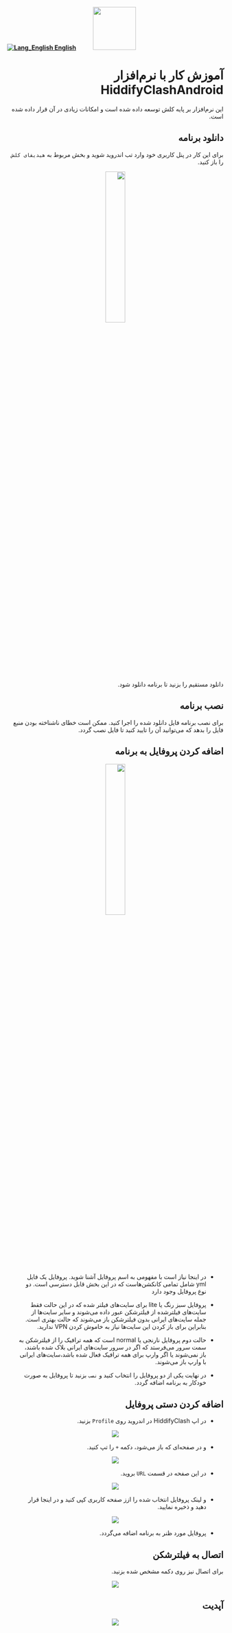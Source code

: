 [**![Lang_English](https://user-images.githubusercontent.com/125398461/229074810-599bd7f9-0bc1-44a9-b76e-90bf7e182314.png) English**](https://github.com/hiddify/hiddify-config/wiki/Tutorial-for-HiddifyClashAndroid-app)&nbsp;&nbsp;&nbsp;&nbsp;&nbsp;&nbsp;&nbsp;&nbsp;&nbsp;&nbsp;<a href="https://github.com/hiddify/hiddify-config/wiki/%D9%87%D9%85%D9%87-%D8%A2%D9%85%D9%88%D8%B2%D8%B4%E2%80%8C%D9%87%D8%A7-%D9%88-%D9%88%DB%8C%D8%AF%D8%A6%D9%88%D9%87%D8%A7"><img width="100" src="https://github.com/hiddify/hiddify-config/assets/125398461/3704cd84-eee6-4c45-abe7-3c02936bbebb" /></a>


<div dir=rtl>

# آموزش کار با نرم‌افزار HiddifyClashAndroid

<!--
این نرم افزار شبیه کلش هست با این تفاوت که از پروتکل‌های بیشتری پشتیبانی می‌کنه
روی هیدیفای کلش کلیک کنید تا گزینه ها رو برای شما بیاره، اولین گزینه مربوط به نصب نرم افزار هست. دو گزینه دیگه حالت های مختلفی هستن که شما می تونین برای نوع تونل گوشیتون انتخاب کنین، «حالت برای همه سایت‌های خارجی»، اگر این گزینه رو انتخاب کنین ترافیک سایت های ایرانی رو از تونل عبور نمی ده و تمام سایت ها و سرور هایی رو که در خارج از ایران قرار داره رو تونل می کنه اما «حالت فقط برای سایت‌های فیلتر شده»، فقط سایت هایی رو از تونل عبور می ده که فیلتر شدن و بنابراین سرعت شبکه شما بیشتر هست و ترافیکی که روی سرور هست کمتر می شه.
برای اضافه کردن لینک کافیه روی کزینه مورد نظر خودتون کلیک کنین تا به صورت اتوماتیک وارد نرم افزارتون بشه، در صورتی که می خواین حالت دستی فعال کنین روی علامت QR بارکد کلیک کنید سپس دکمه‌ی «کپی» رو بزنید. بعدش وارد نرم افزار Hiddify Android قسمت پروفایل وارد بشید روی علامت بعلاوه کلیک کنید و بعد از اون url را انتخاب کنید و در قسمت url کد کپی شده رو پیست کنید و در نهایت علامت ذخیره (save)رو بزنید.

-->

این نرم‌افزار بر پایه کلش توسعه داده شده است و امکانات زیادی در آن قرار داده شده است.

## دانلود برنامه

 برای این کار در پنل کاربری خود وارد تب اندروید شوید و بخش مربوط به `هیدیفای کلش` را باز کنید.

<div align=center>

<img width=30% src="https://github.com/hiddify/hiddify-config/assets/125398461/52cdca09-d12d-4b17-a214-2e21c6c77eb4" />
</div>


دانلود مستقیم را بزنید تا برنامه دانلود شود.

## نصب برنامه
برای نصب برنامه فایل دانلود شده را اجرا کنید. ممکن است خطای ناشناخته بودن منبع فایل را بدهد که می‌توانید آن را تایید کنید تا فایل نصب گردد.

## اضافه کردن پروفایل به برنامه

<div align=center>

<img width=30% src="https://github.com/hiddify/hiddify-config/assets/125398461/5113a30c-116b-498a-9634-45007e5d1929" />
</div>


*  در اینجا نیاز است با مفهومی به اسم پروفایل آشنا شوید. پروفایل یک فایل yml شامل تمامی کانکشن‌هاست که در این بخش قابل دسترسی است. دو نوع پروفایل وجود دارد

* پروفایل سبز رنگ یا lite برای سایت‌های فیلتر شده که در این حالت فقط سایت‌های فیلترشده از فیلترشکن عبور داده می‌شوند و سایر سایت‌ها از جمله سایت‌های ایرانی بدون فیلترشکن باز می‌شوند که حالت بهتری است. بنابراین برای باز کردن این سایت‌ها نیاز به خاموش کردن VPN ندارید.

* حالت دوم پروفایل نارنجی یا normal است که همه ترافیک را از فیلترشکن به سمت سرور می‌فرستد که اگر در سرور سایت‌های ایرانی بلاک شده باشند، باز نمی‌شوند یا اگر وارپ برای همه ترافیک فعال شده باشد،‌سایت‌های ایرانی با وارپ باز می‌شوند.

* در نهایت یکی از دو پروفایل را انتخاب کنید و `نصب` بزنید تا پروفایل به صورت خودکار به برنامه اضافه گردد.


##  اضافه کردن دستی پروفایل
* در اپ HiddifyClash در اندروید روی `Profile`‌ بزنید.

<div align=center>

<img src="https://github.com/hiddify/hiddify-config/assets/125398461/18a7595d-fe50-4c6b-96cd-871f96c10be9" />
</div>


*  و در صفحه‌ای که باز می‌شود، دکمه `+` را تپ کنید.

<div align=center>

<img src="https://github.com/hiddify/hiddify-config/assets/125398461/19501548-8bb9-45f4-bf93-a2a45bf4b052" />
</div>



* در این صفحه در قسمت `URL` بروید.

<div align=center>

<img src="https://github.com/hiddify/hiddify-config/assets/125398461/f628a291-fb82-4092-bcc6-7c3afcb05247" />
</div>


* و لینک پروفایل انتخاب شده را ازز صفحه کاربری کپی کنید و در اینجا قرار دهید و ذخیره نمایید.

<div align=center>

<img src="https://github.com/hiddify/hiddify-config/assets/125398461/c2719915-f59e-4d7b-989e-6af89be167c9" />
</div>


* پروفایل مورد ظنر به برنامه اضافه می‌گردد.

## اتصال به فیلترشکن
برای اتصال نیز روی دکمه مشخص شده بزنید.

<div align=center>

<img src="https://github.com/hiddify/hiddify-config/assets/125398461/4c041134-3f97-4126-999b-7507a6207cc9" />
</div>


## آپدیت

<div align=center>

<img src="https://github.com/hiddify/hiddify-config/assets/125398461/114d34de-9eab-40c6-9f97-b92eca3e24a6" />
</div>
